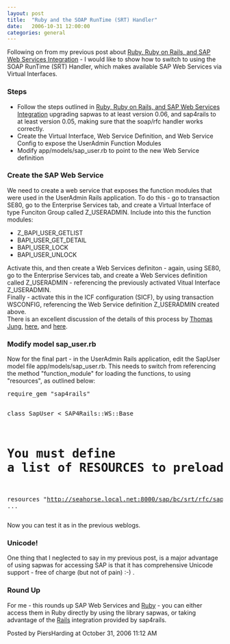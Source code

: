 ```yaml
---
layout: post
title:  "Ruby and the SOAP RunTime (SRT) Handler"
date:   2006-10-31 12:00:00
categories: general
---
```



<p>
Following on from my previous post about <a href="http://www.piersharding.com/blog/archives/2006/10/ruby_ruby_on_ra.html" target="_blank">Ruby, Ruby on Rails, and SAP Web Services Integration</a> - I would like to show how to switch to using the SOAP RunTime (SRT) Handler, which makes available SAP Web Services via Virtual Interfaces.
</p>
<p>
<h3>Steps</h3>
<ul>
<li>Follow the steps outlined in <a href="http://www.piersharding.com/blog/archives/2006/09/saprfc_ruby_on.html" target="_blank">Ruby, Ruby on Rails, and SAP Web Services Integration</a> upgrading sapwas to at least version 0.06, and sap4rails to at least version 0.05, making sure that the soap/rfc handler works correctly.</li>
<li>Create the Virtual Interface, Web Service Definition, and Web Service Config to expose the UserAdmin Function Modules</li>
<li>Modify app/models/sap_user.rb to point to the new Web Service definition</li>
</ul>
</p>
<p>
<h3>Create the SAP Web Service</h3>
We need to create a web service that exposes the function modules that were used in the UserAdmin Rails application.  To do this - go to transaction SE80, go to the Enterprise Services tab, and create a Virtual Interface of type Funciton Group called Z_USERADMIN.  Include into this the function modules:
</p>
<p>
<ul>
<li>Z_BAPI_USER_GETLIST</li>
<li>BAPI_USER_GET_DETAIL</li>
<li>BAPI_USER_LOCK</li>
<li>BAPI_USER_UNLOCK</li>
</ul>
</p>
<p>
Activate this, and then create a Web Services definiton - again, using SE80, go to the Enterprise Services tab, and create a Web Services definition called Z_USERADMIN - referencing the previously activated Vitual Interface Z_USERADMIN.<br>
Finally - activate this in the ICF configuration (SICF), by using transaction WSCONFIG, referencing the Web Service definition Z_USERADMIN created above.
<br>
There is an excellent discussion of the details of this process by <a href="https://www.sdn.sap.com/irj/sdn/weblogs?blog=/pub/u/251694270">Thomas Jung</a>, <a href="https://www.sdn.sap.com/irj/sdn/weblogs?blog=/pub/wlg/3329" target="_blank">here</a>, and <a href="https://www.sdn.sap.com/irj/sdn/weblogs?blog=/pub/wlg/1135" target="_blank">here</a>.
</p>
<p>
<h3>Modify model sap_user.rb</h3>
Now for the final part - in the UserAdmin Rails application, edit the SapUser model file app/models/sap_user.rb.  This needs to switch from referencing the method "function_module" for loading the functions, to using "resources", as outlined below:
<pre>
require_gem "sap4rails"

class SapUser < SAP4Rails::WS::Base

# You must define a list of RESOURCES to preload
   resources "http://seahorse.local.net:8000/sap/bc/srt/rfc/sap/Z_USERADMIN"
...
</pre>
Now you can test it as in the previous weblogs.
</p>
<p>
<h3>Unicode!</h3>
One thing that I neglected to say in my previous post, is a  major advantage of using sapwas for accessing SAP is that it has comprehensive Unicode support - free of charge (but not of pain) :-) .
</p>
<p>
<h3>Round Up</h3>
For me - this rounds up SAP Web Services and <a href="http://www.ruby-lang.org" target="_blank">Ruby</a> - you can either access them in Ruby directly by using the library sapwas, or taking advantage of the <a href="http://www.rubyonrails.org/" target="_blank">Rails</a> integration provided by sap4rails.
</p>

<div id="a000061more"><div id="more">

</div></div>

<p class="posted">Posted by PiersHarding at October 31, 2006 11:12 AM</p>





